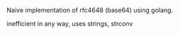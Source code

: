 Naive implementation of rfc4648 (base64) using golang.

inefficient in any way, uses strings, strconv